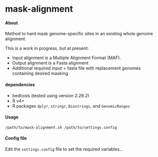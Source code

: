 # mask-alignment

#### About
Method to hard mask genome-specific sites in an existing whole genome alignment.

This is a work in progress, but at present:
- Input alignment is a Multiple Alignment Format (MAF).
- Output alignment is a Fasta alignment
- Additional required input = fasta file with replacement genomes containing desired masking

#### dependencies
- bedtools (tested using version 2.29.2)
- R v4+
- R packages `dplyr`, `stringr`, `Biostrings`, and `GenomicRanges`

#### Usage

```
/path/to/mask-alignment.sh /path/to/settings.config
```

#### Config file

Edit the `settings.config` file to set the required variables...







